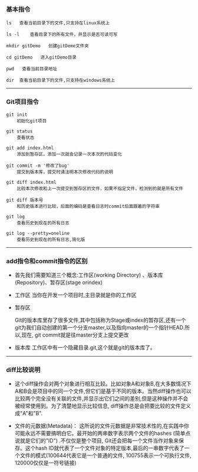 ### 基本指令

```
ls   查看当前目录下的文件,只支持在linux系统上

ls -l    查看目录下的所有文件，并显示是否可读可写

mkdir gitDemo   创建gitDeme文件夹

cd gitDemo   进入gitDemo目录

pwd   查看当前目录地址

dir  查看当前目录下的文件,只支持在windows系统上
```

------



### Git项目指令

```
git init
	初始化git项目

git status
	查看状态
	
git add index.html
	添加到暂存区，添加一次就会记录一次本次的代码变化
	
git commit -m '修改了bug'
	提交到版本库，提交时请注明本次修改代码的说明
	
git diff index.html
	比较本次修改和上一次提交到暂存区的文件，如果不指定文件，检测到的就是所有文件
	
git diff 版本号
	和历史版本进行比较，后面的编码是查看日志时commit后面跟着的字符串
	
git log
	查看历史到现在的所有日志
	
git log --pretty=oneline
	查看历史到现在的所有日志,简化版
```

------



### add指令和commit指令的区别

+ 首先我们需要知道三个概念:工作区(working Directory) 、版本库(Repository)、暂存区(stage orindex)

+ 工作区
  当你在开发一个项目时,主目录就是你的工作区

  
  
+ 暂存区

  Git的版本库里存了很多文件,其中包括称为Stage或index的暂存区,还有一个git为我们自动创建的第一个分支master,以及指向master的一个指针HEAD.所以,现在, git commit就是往master分支上提交更改
  
+ 版本库
  工作区中有一个隐藏目录.git,这个就是git的版本库了。

------



### diff比较说明

+ 这个diff操作会对两个对象进行相互比较。比如对象A和对象B,在大多数情况下A和B会是项目中的同一个文件,但它们是基于不同的版本。当然diff操作也可以比较两个完全没有关联的文件,并显示出它们之间的差别,但是这种操作并不会被经常使用到。为了清楚地显示比较信息, diff操作总是会把要比较的文件定义成"A"和"B".

+ 文件的元数据(Metadata)：
  	这所说的文件元数据是非常技术性的,在实践中你可能永远不需要搞明白它。最开始的两串数字表示两个文件的hashes (简单点说就是它们的"ID") .不仅仅是整个项目, Git还会把每一个文件当作对象来保存。这个hash ID就代表了一个文件对象的特定版本,最后的一串数字代表了一个文件的模式(100644代表它是一个普通的文件, 100755表示一个可执行文件, 120000仅仅是一符号链接)

